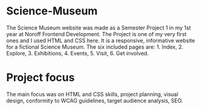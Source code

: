 # Science-Museum

The Science Museum website was made as a Semester Project 1 in my 1st year at Noroff Frontend Development.
The Project is one of my very first ones and I used HTML and CSS here.
It is a responsive, informative website for a fictional Science Museum.
The six included pages are: 1. Index, 2. Explore, 3. Exhibitions, 4. Events, 5. Visit, 6. Get involved.

# Project focus
The main focus was on HTML and CSS skills, project planning, visual design, conformity to WCAG guidelines, target audience analysis, SEO.
